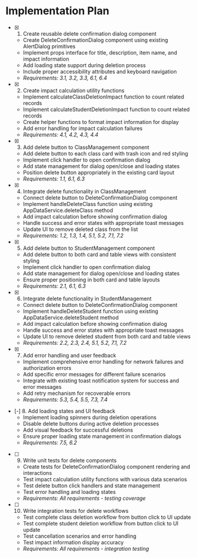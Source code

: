 # Implementation Plan

- [x] 1. Create reusable delete confirmation dialog component
  - Create DeleteConfirmationDialog component using existing AlertDialog primitives
  - Implement props interface for title, description, item name, and impact information
  - Add loading state support during deletion process
  - Include proper accessibility attributes and keyboard navigation
  - _Requirements: 3.1, 3.2, 3.3, 6.1, 6.4_

- [x] 2. Create impact calculation utility functions
  - Implement calculateClassDeletionImpact function to count related records
  - Implement calculateStudentDeletionImpact function to count related records
  - Create helper functions to format impact information for display
  - Add error handling for impact calculation failures
  - _Requirements: 4.1, 4.2, 4.3, 4.4_

- [x] 3. Add delete button to ClassManagement component
  - Add delete button to each class card with trash icon and red styling
  - Implement click handler to open confirmation dialog
  - Add state management for dialog open/close and loading states
  - Position delete button appropriately in the existing card layout
  - _Requirements: 1.1, 6.1, 6.3_

- [x] 4. Integrate delete functionality in ClassManagement
  - Connect delete button to DeleteConfirmationDialog component
  - Implement handleDeleteClass function using existing AppDataService.deleteClass method
  - Add impact calculation before showing confirmation dialog
  - Handle success and error states with appropriate toast messages
  - Update UI to remove deleted class from the list
  - _Requirements: 1.2, 1.3, 1.4, 5.1, 5.2, 7.1, 7.2_

- [x] 5. Add delete button to StudentManagement component
  - Add delete button to both card and table views with consistent styling
  - Implement click handler to open confirmation dialog
  - Add state management for dialog open/close and loading states
  - Ensure proper positioning in both card and table layouts
  - _Requirements: 2.1, 6.1, 6.3_

- [x] 6. Integrate delete functionality in StudentManagement
  - Connect delete button to DeleteConfirmationDialog component
  - Implement handleDeleteStudent function using existing AppDataService.deleteStudent method
  - Add impact calculation before showing confirmation dialog
  - Handle success and error states with appropriate toast messages
  - Update UI to remove deleted student from both card and table views
  - _Requirements: 2.2, 2.3, 2.4, 5.1, 5.2, 7.1, 7.2_

- [x] 7. Add error handling and user feedback
  - Implement comprehensive error handling for network failures and authorization errors
  - Add specific error messages for different failure scenarios
  - Integrate with existing toast notification system for success and error messages
  - Add retry mechanism for recoverable errors
  - _Requirements: 5.3, 5.4, 5.5, 7.3, 7.4_

- [-] 8. Add loading states and UI feedback
  - Implement loading spinners during deletion operations
  - Disable delete buttons during active deletion processes
  - Add visual feedback for successful deletions
  - Ensure proper loading state management in confirmation dialogs
  - _Requirements: 7.5, 6.2_

- [ ] 9. Write unit tests for delete components
  - Create tests for DeleteConfirmationDialog component rendering and interactions
  - Test impact calculation utility functions with various data scenarios
  - Test delete button click handlers and state management
  - Test error handling and loading states
  - _Requirements: All requirements - testing coverage_

- [ ] 10. Write integration tests for delete workflows
  - Test complete class deletion workflow from button click to UI update
  - Test complete student deletion workflow from button click to UI update
  - Test cancellation scenarios and error handling
  - Test impact information display accuracy
  - _Requirements: All requirements - integration testing_